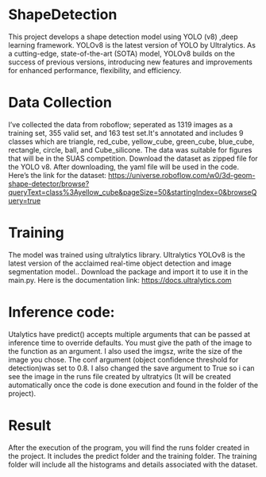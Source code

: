 # ShapeDetection
This project develops a shape detection model using YOLO (v8) ,deep learning framework. YOLOv8 is the latest version of YOLO by Ultralytics. As a cutting-edge, state-of-the-art (SOTA) model, YOLOv8 builds on the success of previous versions, introducing new features and improvements for enhanced performance, flexibility, and efficiency. 
# Data Collection 
I’ve collected the data from roboflow; seperated as 1319 images as a training set, 355 valid set, and 163 test set.It's annotated and includes 9 classes which are triangle, red_cube, yellow_cube, green_cube, blue_cube, rectangle, circle, ball, and Cube_silicone. The data was suitable for figures that will be in the SUAS competition. Download the dataset as zipped file for the YOLO v8. After downloading, the yaml file will be used in the code.
Here’s the link for the dataset:
https://universe.roboflow.com/w0/3d-geom-shape-detector/browse?queryText=class%3Ayellow_cube&pageSize=50&startingIndex=0&browseQuery=true

# Training
The model was trained using ultralytics library. Ultralytics YOLOv8 is the latest version of the acclaimed real-time object detection and image segmentation model.. Download the package and import it to use it in the main.py.
Here is the documentation link:
https://docs.ultralytics.com

# Inference code:
Utalytics have predict() accepts multiple arguments that can be passed at inference time to override defaults. You must give the path of the image to the function as an argument. I also used the imgsz, write the size of the image you chose. The conf argument (object confidence threshold for detection)was set to 0.8. I also changed the save argument to True so i can see the image in the runs file created by ultratyics (It will be created automatically once the code is done execution and found in the folder of the project).
# Result
After the execution of the program, you will find the runs folder created in the project. It includes the predict folder and the training folder. The training folder will include all the histograms and details associated with the dataset.

